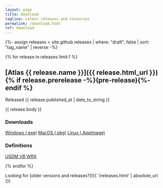 ```yaml
---
layout: page
title: Download
tagline: Latest releases and resources
permalink: /download.html
ref: download
---
```


{%- assign releases = site.github.releases | where: "draft", false | sort: "tag_name" | reverse -%}

{% for release in releases limit:1 %}

## [Atlas {{ release.name }}]({{ release.html_url }}) {% if release.prerelease -%}(pre-release){%- endif %}
Released <time datetime="{{ release.published_at | date_to_xmlschema }}">{{ release.published_at | date_to_string }}</time>

{{ release.body }}
### Downloads
<a href="{{ release.assets[2].browser_download_url }}/" class="btn">Windows (.exe)</a>
<a href="{{ release.assets[1].browser_download_url }}/" class="btn">MacOS (.pkg)</a>
<a href="{{ release.assets[0].browser_download_url }}/" class="btn">Linux (.AppImage)</a>
### Definitions
<a href="{{ release.assets[3].browser_download_url }}/" class="btn">USDM VB WRX</a>

{% endfor %}

Looking for [older versions and releases?]({{ '/releases.html' | absolute_url }})


